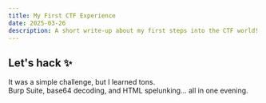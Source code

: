 ```yaml
---
title: My First CTF Experience
date: 2025-03-26
description: A short write-up about my first steps into the CTF world!
---
```


## Let's hack ✨

It was a simple challenge, but I learned tons.  
Burp Suite, base64 decoding, and HTML spelunking... all in one evening.
